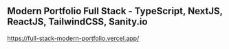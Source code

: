 ## Modern Portfolio Full Stack - TypeScript, NextJS, ReactJS, TailwindCSS, Sanity.io

https://full-stack-modern-portfolio.vercel.app/